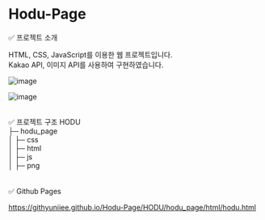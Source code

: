 # Hodu-Page

✅ 프로젝트 소개 

HTML, CSS, JavaScript를 이용한 웹 프로젝트입니다.  
Kakao API, 이미지 API를 사용하여 구현하였습니다.

![image](https://github.com/githyuniiee/Hodu-Page/assets/109260733/b82ebc79-905a-4d9e-8286-90d3b1451e98)


![image](https://github.com/githyuniiee/Hodu-Page/assets/109260733/00a8853b-9b16-43b6-b86a-cc314190d792)

<br>
✅ 프로젝트 구조  
HODU  <br>
├─ hodu_page  <br>
│  ├─ css  <br>
│  ├─ html  <br>
│  ├─ js  <br>
│  ├─ png  <br>

<br>
<br>
✅ Github Pages

https://githyuniiee.github.io/Hodu-Page/HODU/hodu_page/html/hodu.html
